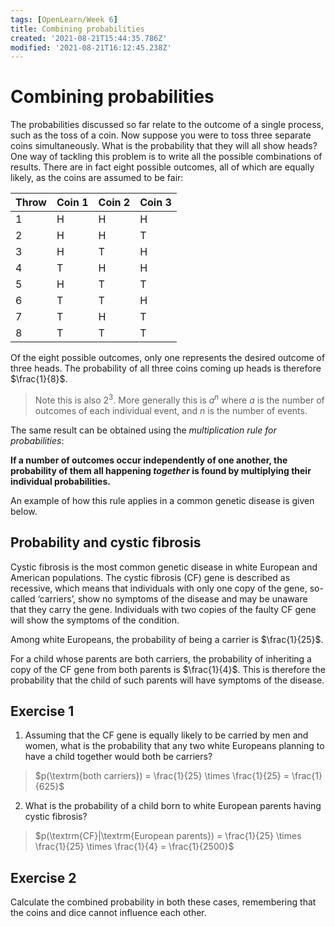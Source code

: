 ```yaml
---
tags: [OpenLearn/Week 6]
title: Combining probabilities
created: '2021-08-21T15:44:35.786Z'
modified: '2021-08-21T16:12:45.238Z'
---
```


# Combining probabilities

The probabilities discussed so far relate to the outcome of a single process, such as the toss of a coin. Now suppose you were to toss three separate coins simultaneously. What is the probability that they will all show heads? One way of tackling this problem is to write all the possible combinations of results. There are in fact eight possible outcomes, all of which are equally likely, as the coins are assumed to be fair:


| Throw  | Coin 1 | Coin 2 | Coin 3 |
| ------ | ------ | ------ | ------ |
| 1      | H      | H      | H      |
| 2      | H      | H      | T      |
| 3      | H      | T      | H      |
| 4      | T      | H      | H      |
| 5      | H      | T      | T      |
| 6      | T      | T      | H      |
| 7      | T      | H      | T      |
|8       | T      | T      | T      |

Of the eight possible outcomes, only one represents the desired outcome of three heads. The probability of all three coins coming up heads is therefore $\frac{1}{8}$. 

> Note this is also $2^3$. More generally this is $a^n$ where $a$ is the number of outcomes of each individual event, and $n$ is the number of events.

The same result can be obtained using the *multiplication rule for probabilities*:

**If a number of outcomes occur independently of one another, the probability of them all happening _together_ is found by multiplying their individual probabilities.**

An example of how this rule applies in a common genetic disease is given below.

## Probability and cystic fibrosis

Cystic fibrosis is the most common genetic disease in white European and American populations. The cystic fibrosis (CF) gene is described as recessive, which means that individuals with only one copy of the gene, so-called ‘carriers’, show no symptoms of the disease and may be unaware that they carry the gene. Individuals with two copies of the faulty CF gene will show the symptoms of the condition.

Among white Europeans, the probability of being a carrier is $\frac{1}{25}$.

For a child whose parents are both carriers, the probability of inheriting a copy of the CF gene from both parents is $\frac{1}{4}$. This is therefore the probability that the child of such parents will have symptoms of the disease.

## Exercise 1
1) Assuming that the CF gene is equally likely to be carried by men and women, what is the probability that any two white Europeans planning to have a child together would both be carriers?

> $p(\textrm{both carriers}) = \frac{1}{25} \times \frac{1}{25} = \frac{1}{625}$

2) What is the probability of a child born to white European parents having cystic fibrosis?

> $p(\textrm{CF}|\textrm{European parents}) = \frac{1}{25} \times \frac{1}{25} \times \frac{1}{4} = \frac{1}{2500}$

## Exercise 2
Calculate the combined probability in both these cases, remembering that the coins and dice cannot influence each other.














